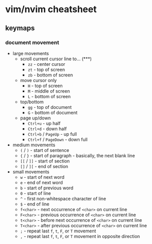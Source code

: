 # vim/nvim cheatsheet

## keymaps

### document movement

- large movements
    - scroll current cursor line to... (***)
        - `zz` - center cursor
        - `zt` - top of screen
        - `zb` - bottom of screen
    - move cursor only
        - `H` -  top of screen
        - `M` -  middle of screen
        - `L` -  bottom of screen
    - top/bottom
        - `gg` -  top of document
        - `G` -  bottom of document
    - page up/down
        - `Ctrl+u` - up half
        - `Ctrl+d` - down half
        - `Ctrl+b` / `PageUp` - up full
        - `Ctrl+f` / `PageDown` - down full
- medium movements
    - `(` / `)` - start of sentence
    - `{` / `}` - start of paragraph - basically, the next blank line
    - `[[` / `]]` -  start of section
    - `[]` / `][` -  end of section
- small movements
    - `w` -  start of next word
    - `e` -  end of next word
    - `b` -  start of previous word
    - `0` -  start of line
    - `^` -  first non-whitespace character of line
    - `$` -  end of line
    - `f<char>` -  next occurrence of `<char>` on current line
    - `F<char>` -  previous occurrence of `<char>` on current line
    - `t<char>` -  before next occurrence of `<char>` on current line
    - `T<char>` -  after previous occurrence of `<char>` on current line
    - `;` - repeat last `f`, `t`, `F`, or `T` movement
    - `,` - repeat last `f`, `t`, `F`, or `T` movement in opposite direction

